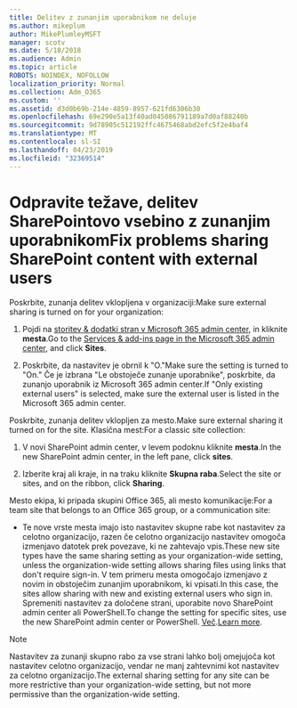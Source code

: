 ```yaml
---
title: Delitev z zunanjim uporabnikom ne deluje
ms.author: mikeplum
author: MikePlumleyMSFT
manager: scotv
ms.date: 5/18/2018
ms.audience: Admin
ms.topic: article
ROBOTS: NOINDEX, NOFOLLOW
localization_priority: Normal
ms.collection: Adm_O365
ms.custom: ''
ms.assetid: d3d0b69b-214e-4859-8957-621fd6306b30
ms.openlocfilehash: 69e290e5a13f40ad045086791189a7d0af88240b
ms.sourcegitcommit: 9d78905c512192ffc4675468abd2efc5f2e4baf4
ms.translationtype: MT
ms.contentlocale: sl-SI
ms.lasthandoff: 04/23/2019
ms.locfileid: "32369514"
---
```

# <a name="fix-problems-sharing-sharepoint-content-with-external-users"></a><span data-ttu-id="9d8f1-102">Odpravite težave, delitev SharePointovo vsebino z zunanjim uporabnikom</span><span class="sxs-lookup"><span data-stu-id="9d8f1-102">Fix problems sharing SharePoint content with external users</span></span>

<span data-ttu-id="9d8f1-103">Poskrbite, zunanja delitev vklopljena v organizaciji:</span><span class="sxs-lookup"><span data-stu-id="9d8f1-103">Make sure external sharing is turned on for your organization:</span></span>
  
1. <span data-ttu-id="9d8f1-104">Pojdi na [storitev &amp; dodatki stran v Microsoft 365 admin center](https://portal.office.com/adminportal/home#/Settings/ServicesAndAddIns), in kliknite **mesta**.</span><span class="sxs-lookup"><span data-stu-id="9d8f1-104">Go to the [Services &amp; add-ins page in the Microsoft 365 admin center](https://portal.office.com/adminportal/home#/Settings/ServicesAndAddIns), and click **Sites**.</span></span>
    
2. <span data-ttu-id="9d8f1-105">Poskrbite, da nastavitev je obrnil k "O."</span><span class="sxs-lookup"><span data-stu-id="9d8f1-105">Make sure the setting is turned to "On."</span></span> <span data-ttu-id="9d8f1-106">Če je izbrana "Le obstoječe zunanje uporabnike", poskrbite, da zunanjo uporabnik iz Microsoft 365 admin center.</span><span class="sxs-lookup"><span data-stu-id="9d8f1-106">If "Only existing external users" is selected, make sure the external user is listed in the Microsoft 365 admin center.</span></span>
    
<span data-ttu-id="9d8f1-107">Poskrbite, zunanja delitev vklopljen za mesto.</span><span class="sxs-lookup"><span data-stu-id="9d8f1-107">Make sure external sharing it turned on for the site.</span></span> <span data-ttu-id="9d8f1-108">Klasična mest:</span><span class="sxs-lookup"><span data-stu-id="9d8f1-108">For a classic site collection:</span></span>
  
1. <span data-ttu-id="9d8f1-109">V novi SharePoint admin center, v levem podoknu kliknite **mesta**.</span><span class="sxs-lookup"><span data-stu-id="9d8f1-109">In the new SharePoint admin center, in the left pane, click **sites**.</span></span>
    
2. <span data-ttu-id="9d8f1-110">Izberite kraj ali kraje, in na traku kliknite **Skupna raba**.</span><span class="sxs-lookup"><span data-stu-id="9d8f1-110">Select the site or sites, and on the ribbon, click **Sharing**.</span></span>
    
<span data-ttu-id="9d8f1-111">Mesto ekipa, ki pripada skupini Office 365, ali mesto komunikacije:</span><span class="sxs-lookup"><span data-stu-id="9d8f1-111">For a team site that belongs to an Office 365 group, or a communication site:</span></span>
  
- <span data-ttu-id="9d8f1-112">Te nove vrste mesta imajo isto nastavitev skupne rabe kot nastavitev za celotno organizacijo, razen če celotno organizacijo nastavitev omogoča izmenjavo datotek prek povezave, ki ne zahtevajo vpis.</span><span class="sxs-lookup"><span data-stu-id="9d8f1-112">These new site types have the same sharing setting as your organization-wide setting, unless the organization-wide setting allows sharing files using links that don't require sign-in.</span></span> <span data-ttu-id="9d8f1-113">V tem primeru mesta omogočajo izmenjavo z novim in obstoječim zunanjim uporabnikom, ki vpisati.</span><span class="sxs-lookup"><span data-stu-id="9d8f1-113">In this case, the sites allow sharing with new and existing external users who sign in.</span></span> <span data-ttu-id="9d8f1-114">Spremeniti nastavitev za določene strani, uporabite novo SharePoint admin center ali PowerShell.</span><span class="sxs-lookup"><span data-stu-id="9d8f1-114">To change the setting for specific sites, use the new SharePoint admin center or PowerShell.</span></span> <span data-ttu-id="9d8f1-115">[Več](https://go.microsoft.com/fwlink/?linkid=871863).</span><span class="sxs-lookup"><span data-stu-id="9d8f1-115">[Learn more](https://go.microsoft.com/fwlink/?linkid=871863).</span></span>
    
> [!NOTE]
> <span data-ttu-id="9d8f1-116">Nastavitev za zunanji skupno rabo za vse strani lahko bolj omejujoča kot nastavitev celotno organizacijo, vendar ne manj zahtevnimi kot nastavitev za celotno organizacijo.</span><span class="sxs-lookup"><span data-stu-id="9d8f1-116">The external sharing setting for any site can be more restrictive than your organization-wide setting, but not more permissive than the organization-wide setting.</span></span> 
  

